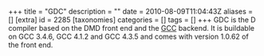 +++
title = "GDC"
description = ""
date = 2010-08-09T11:04:43Z
aliases = []
[extra]
id = 2285
[taxonomies]
categories = []
tags = []
+++
GDC is the D compiler based on the DMD front end and the [GCC](https://rosettacode.org/wiki/GCC) backend. It is buildable on GCC 3.4.6, GCC 4.1.2 and GCC 4.3.5 and comes with version 1.0.62 of the front end.
